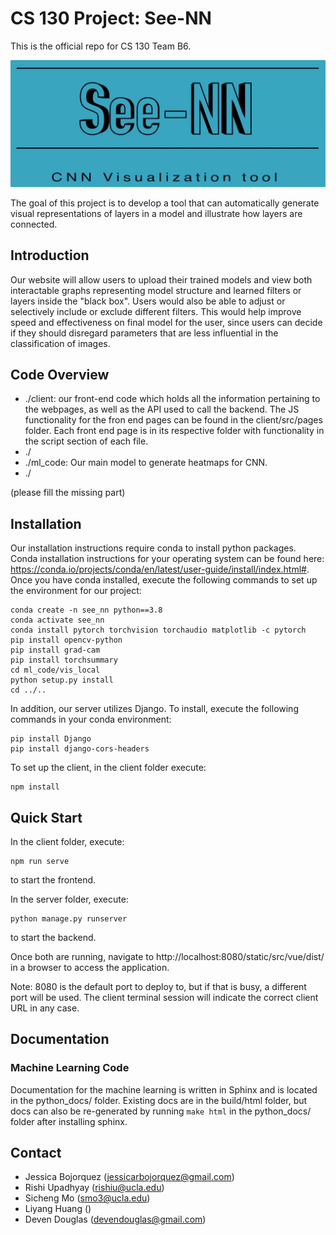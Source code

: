 # CS 130 Project: See-NN
This is the official repo for CS 130 Team B6.

![avatar](./imgs/logo.jpeg)

The goal of this project is to develop a tool that can automatically generate visual representations of layers in a model and illustrate how layers are connected.

## Introduction
Our website will allow users to upload their trained models and view both interactable graphs representing model structure and learned filters or layers inside the "black box". Users would also be able to adjust or selectively include or exclude different filters. This would help improve speed and effectiveness on final model for the user, since users can decide if they should disregard parameters that are less influential in the classification of images.
## Code Overview
* ./client: our front-end code which holds all the information pertaining to the webpages, as well as the API used to call the backend. The JS functionality for the fron end pages can be found in the client/src/pages folder. Each front end page is in its respective folder with functionality in the script section of each file. 
* ./ 
* ./ml_code: Our main model to generate heatmaps for CNN.
* ./
  
(please fill the missing part)

## Installation
Our installation instructions require conda to install python packages. Conda installation instructions for your operating system can be found here: https://conda.io/projects/conda/en/latest/user-guide/install/index.html#. Once you have conda installed, execute the following commands to set up the environment for our project:
```shell
conda create -n see_nn python==3.8
conda activate see_nn
conda install pytorch torchvision torchaudio matplotlib -c pytorch
pip install opencv-python
pip install grad-cam
pip install torchsummary
cd ml_code/vis_local
python setup.py install
cd ../..
```

In addition, our server utilizes Django. To install, execute the following commands in your conda environment:
```shell
pip install Django
pip install django-cors-headers
``` 

To set up the client, in the client folder execute:
```shell
npm install
```

## Quick Start

In the client folder, execute: 
```shell
npm run serve
```
to start the frontend.

In the server folder, execute: 
```shell
python manage.py runserver
```
to start the backend.

Once both are running, navigate to http://localhost:8080/static/src/vue/dist/ in a browser to access the application.

Note: 8080 is the default port to deploy to, but if that is busy, a different port will be used. The client terminal session will indicate the correct client URL in any case.

## Documentation

### Machine Learning Code

Documentation for the machine learning is written in Sphinx and is located in the python_docs/ folder. Existing docs are in the build/html folder, but docs can also be re-generated by running ```make html``` in the python_docs/ folder after installing sphinx.

## Contact
* Jessica Bojorquez (jessicarbojorquez@gmail.com)
* Rishi Upadhyay (rishiu@ucla.edu)
* Sicheng Mo (smo3@ucla.edu)
* Liyang Huang ()
* Deven Douglas (devendouglas@gmail.com)

